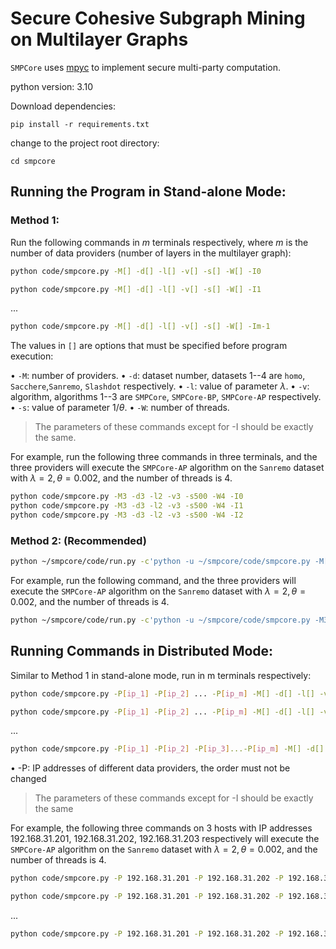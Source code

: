 # Secure Cohesive Subgraph Mining on Multilayer Graphs

`SMPCore` uses [mpyc](https://github.com/lschoe/mpyc) to implement secure multi-party computation.

python version: 3.10

Download dependencies:

```
pip install -r requirements.txt
```

change to the project root directory:

```
cd smpcore
```

## Running the Program in Stand-alone Mode:

### Method 1:

Run the following commands in $m$ terminals respectively, where $m$ is the number of data providers (number of layers in the multilayer graph):

```bash
python code/smpcore.py -M[] -d[] -l[] -v[] -s[] -W[] -I0
```

```bash
python code/smpcore.py -M[] -d[] -l[] -v[] -s[] -W[] -I1
```

...

```bash
python code/smpcore.py -M[] -d[] -l[] -v[] -s[] -W[] -Im-1
```

The values in `[]` are options that must be specified before program execution:

• `-M`: number of providers.
• `-d`: dataset number, datasets 1--4 are `homo`, `Sacchere`,`Sanremo`, `Slashdot` respectively.
• `-l`: value of parameter $\lambda$.
• `-v`: algorithm, algorithms 1--3 are `SMPCore`, `SMPCore-BP`, `SMPCore-AP` respectively.
• `-s`: value of parameter $1/\theta$.
• `-W`: number of threads.

> The parameters of these commands except for -I should be exactly the same.

For example, run the following three commands in three terminals, and the three providers will execute the `SMPCore-AP` algorithm on the `Sanremo` dataset with $\lambda=2, \theta=0.002$, and the number of threads is 4.

```bash
python code/smpcore.py -M3 -d3 -l2 -v3 -s500 -W4 -I0
python code/smpcore.py -M3 -d3 -l2 -v3 -s500 -W4 -I1
python code/smpcore.py -M3 -d3 -l2 -v3 -s500 -W4 -I2
```

### Method 2: (Recommended)

```bash
python ~/smpcore/code/run.py -c'python -u ~/smpcore/code/smpcore.py -M[] -d[] -l[] -v[] -s[] -W[] -I0'
```

For example, run the following command, and the three providers will execute the `SMPCore-AP` algorithm on the `Sanremo` dataset with $\lambda=2, \theta=0.002$, and the number of threads is 4.

```bash
python ~/smpcore/code/run.py -c'python -u ~/smpcore/code/smpcore.py -M3 -d3 -l2 -v3 -s500 -W4 -I0'
```

## Running Commands in Distributed Mode:

Similar to Method 1 in stand-alone mode, run in m terminals respectively:

```bash
python code/smpcore.py -P[ip_1] -P[ip_2] ... -P[ip_m] -M[] -d[] -l[] -v[] -s[] -W[] -I0
```

```bash
python code/smpcore.py -P[ip_1] -P[ip_2] ... -P[ip_m] -M[] -d[] -l[] -v[] -s[] -W[] -I2
```

...

```bash
python code/smpcore.py -P[ip_1] -P[ip_2] -P[ip_3]...-P[ip_m] -M[] -d[] -l[] -v[] -s[] -W[] -Im
```

• -P: IP addresses of different data providers, the order must not be changed

> The parameters of these commands except for -I should be exactly the same

For example, the following three commands on 3 hosts with IP addresses 192.168.31.201, 192.168.31.202, 192.168.31.203 respectively will execute the `SMPCore-AP` algorithm on the `Sanremo` dataset with $\lambda=2, \theta=0.002$, and the number of threads is 4.

```bash
python code/smpcore.py -P 192.168.31.201 -P 192.168.31.202 -P 192.168.31.203 -M3 -d3 -l2 -v3 -s500 -W4 -I0
```

```bash
python code/smpcore.py -P 192.168.31.201 -P 192.168.31.202 -P 192.168.31.203 -M3 -d3 -l2 -v3 -s500 -W4 -I1
```

...

```bash
python code/smpcore.py -P 192.168.31.201 -P 192.168.31.202 -P 192.168.31.203 -M3 -d3 -l2 -v3 -s500 -W4 -I2
```